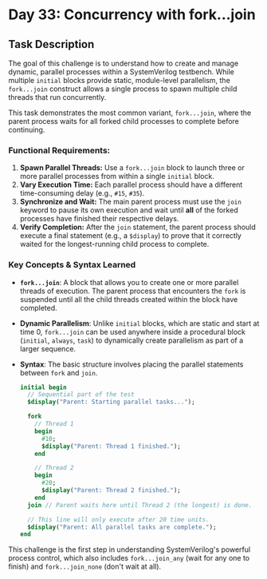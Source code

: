 # Day 33: Concurrency with fork...join

## Task Description

The goal of this challenge is to understand how to create and manage dynamic, parallel processes within a SystemVerilog testbench. While multiple `initial` blocks provide static, module-level parallelism, the `fork...join` construct allows a single process to spawn multiple child threads that run concurrently.

This task demonstrates the most common variant, `fork...join`, where the parent process waits for all forked child processes to complete before continuing.

### Functional Requirements:

1.  **Spawn Parallel Threads:** Use a `fork...join` block to launch three or more parallel processes from within a single `initial` block.
2.  **Vary Execution Time:** Each parallel process should have a different time-consuming delay (e.g., `#15`, `#35`).
3.  **Synchronize and Wait:** The main parent process must use the `join` keyword to pause its own execution and wait until **all** of the forked processes have finished their respective delays.
4.  **Verify Completion:** After the `join` statement, the parent process should execute a final statement (e.g., a `$display`) to prove that it correctly waited for the longest-running child process to complete.

### Key Concepts & Syntax Learned

* **`fork...join`**: A block that allows you to create one or more parallel threads of execution. The parent process that encounters the `fork` is suspended until all the child threads created within the block have completed.

* **Dynamic Parallelism**: Unlike `initial` blocks, which are static and start at time 0, `fork...join` can be used anywhere inside a procedural block (`initial`, `always`, `task`) to dynamically create parallelism as part of a larger sequence.

* **Syntax**: The basic structure involves placing the parallel statements between `fork` and `join`.

    ```systemverilog
    initial begin
      // Sequential part of the test
      $display("Parent: Starting parallel tasks...");

      fork
        // Thread 1
        begin
          #10;
          $display("Parent: Thread 1 finished.");
        end

        // Thread 2
        begin
          #20;
          $display("Parent: Thread 2 finished.");
        end
      join // Parent waits here until Thread 2 (the longest) is done.

      // This line will only execute after 20 time units.
      $display("Parent: All parallel tasks are complete.");
    end
    ```

This challenge is the first step in understanding SystemVerilog's powerful process control, which also includes `fork...join_any` (wait for any one to finish) and `fork...join_none` (don't wait at all).
